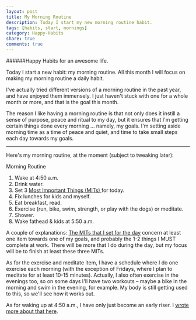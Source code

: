 ```yaml
---
layout: post
title: My Morning Routine
description: Today I start my new morning routine habit.
tags: [habits, start, mornings]
category: Happy-Habits
share: true
comments: true
---
```

######Happy Habits for an awesome life.

Today I start a new habit: my morning routine. All this month I will focus on making my morning routine a daily habit.

I've actually tried different versions of a morning routine in the past year, and have enjoyed them immensely. I just haven't stuck with one for a whole month or more, and that is the goal this month.

The reason I like having a morning routine is that not only does it instill a sense of purpose, peace and ritual to my day, but it ensures that I'm getting certain things done every morning … namely, my goals. I'm setting aside morning time as a time of peace and quiet, and time to take small steps each day towards my goals.

***

Here's my morning routine, at the moment (subject to tweaking later):

Morning Routine

1. Wake at 4:50 a.m.
2. Drink water.
3. Set 3 [Most Important Things (MITs) ][2]for today.
4. Fix lunches for kids and myself.
5. Eat breakfast, read.
6. Exercise (run, bike, swim, strength, or play with the dogs) or meditate.
7. Shower.
8. Wake fathead & kids at 5:50 a.m.

A couple of explanations: [The MITs that I set for the day][2] concern at least one item towards one of my goals, and probably the 1-2 things I MUST complete at work. There will be more that I do during the day, but my focus will be to finish at least these three MITs.

As for the exercise and meditate item, I have a schedule where I do one exercise each morning (with the exception of Fridays, where I plan to meditate for at least 10-15 minutes). Actually, I also often exercise in the evenings too, so on some days I'll have two workouts – maybe a bike in the morning and swim in the evening, for example. My body is still getting used to this, so we'll see how it works out.

As for waking up at 4:50 a.m., I have only just become an early riser. I [wrote more about that here][3].

[1]: http://katieball.me/kasper/
[2]: http://katieball.me/kasper/habbits/purpose-your-day-most-important-task/
[3]: http://katieball/kasper/habbits/how-i-became-early-riser/
